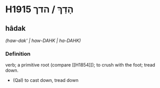 # H1915 הָדַךְ / הדך

## hâdak

_(haw-dak' | haw-DAHK | ha-DAHK)_

### Definition

verb; a primitive root (compare [[H1854]]); to crush with the foot; tread down.

- (Qal) to cast down, tread down
